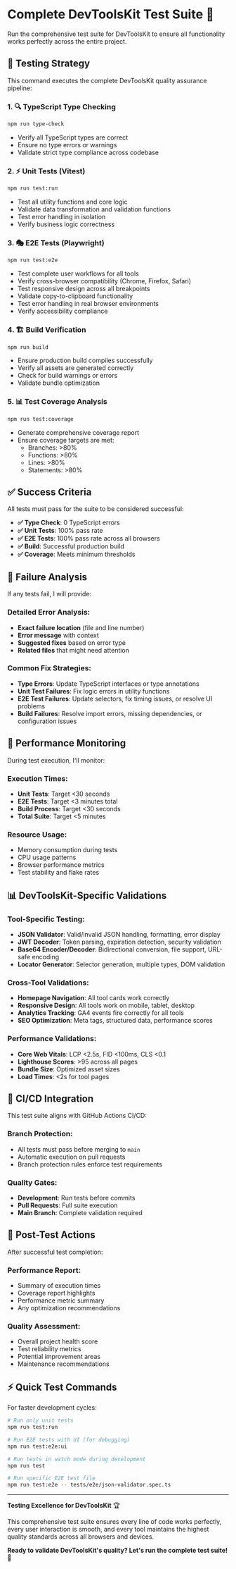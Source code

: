 # Complete DevToolsKit Test Suite 🧪

Run the comprehensive test suite for DevToolsKit to ensure all functionality works perfectly across the entire project.

## 🎯 Testing Strategy

This command executes the complete DevToolsKit quality assurance pipeline:

### 1. **🔍 TypeScript Type Checking**
```bash
npm run type-check
```
- Verify all TypeScript types are correct
- Ensure no type errors or warnings
- Validate strict type compliance across codebase

### 2. **⚡ Unit Tests (Vitest)**
```bash
npm run test:run
```
- Test all utility functions and core logic
- Validate data transformation and validation functions
- Test error handling in isolation
- Verify business logic correctness

### 3. **🎭 E2E Tests (Playwright)**
```bash
npm run test:e2e
```
- Test complete user workflows for all tools
- Verify cross-browser compatibility (Chrome, Firefox, Safari)
- Test responsive design across all breakpoints
- Validate copy-to-clipboard functionality
- Test error handling in real browser environments
- Verify accessibility compliance

### 4. **🏗️ Build Verification**
```bash
npm run build
```
- Ensure production build compiles successfully
- Verify all assets are generated correctly
- Check for build warnings or errors
- Validate bundle optimization

### 5. **📊 Test Coverage Analysis**
```bash
npm run test:coverage
```
- Generate comprehensive coverage report
- Ensure coverage targets are met:
  - Branches: >80%
  - Functions: >80%
  - Lines: >80%
  - Statements: >80%

## ✅ Success Criteria

All tests must pass for the suite to be considered successful:

- **✅ Type Check**: 0 TypeScript errors
- **✅ Unit Tests**: 100% pass rate
- **✅ E2E Tests**: 100% pass rate across all browsers
- **✅ Build**: Successful production build
- **✅ Coverage**: Meets minimum thresholds

## 🚨 Failure Analysis

If any tests fail, I will provide:

### Detailed Error Analysis:
- **Exact failure location** (file and line number)
- **Error message** with context
- **Suggested fixes** based on error type
- **Related files** that might need attention

### Common Fix Strategies:
- **Type Errors**: Update TypeScript interfaces or type annotations
- **Unit Test Failures**: Fix logic errors in utility functions
- **E2E Test Failures**: Update selectors, fix timing issues, or resolve UI problems
- **Build Failures**: Resolve import errors, missing dependencies, or configuration issues

## 🔧 Performance Monitoring

During test execution, I'll monitor:

### Execution Times:
- **Unit Tests**: Target <30 seconds
- **E2E Tests**: Target <3 minutes total
- **Build Process**: Target <30 seconds
- **Total Suite**: Target <5 minutes

### Resource Usage:
- Memory consumption during tests
- CPU usage patterns
- Browser performance metrics
- Test stability and flake rates

## 📊 DevToolsKit-Specific Validations

### Tool-Specific Testing:
- **JSON Validator**: Valid/invalid JSON handling, formatting, error display
- **JWT Decoder**: Token parsing, expiration detection, security validation
- **Base64 Encoder/Decoder**: Bidirectional conversion, file support, URL-safe encoding
- **Locator Generator**: Selector generation, multiple types, DOM validation

### Cross-Tool Validations:
- **Homepage Navigation**: All tool cards work correctly
- **Responsive Design**: All tools work on mobile, tablet, desktop
- **Analytics Tracking**: GA4 events fire correctly for all tools
- **SEO Optimization**: Meta tags, structured data, performance scores

### Performance Validations:
- **Core Web Vitals**: LCP <2.5s, FID <100ms, CLS <0.1
- **Lighthouse Scores**: >95 across all pages
- **Bundle Size**: Optimized asset sizes
- **Load Times**: <2s for tool pages

## 🚀 CI/CD Integration

This test suite aligns with GitHub Actions CI/CD:

### Branch Protection:
- All tests must pass before merging to `main`
- Automatic execution on pull requests
- Branch protection rules enforce test requirements

### Quality Gates:
- **Development**: Run tests before commits
- **Pull Requests**: Full suite execution
- **Main Branch**: Complete validation required

## 🎯 Post-Test Actions

After successful test completion:

### Performance Report:
- Summary of execution times
- Coverage report highlights
- Performance metric summary
- Any optimization recommendations

### Quality Assessment:
- Overall project health score
- Test reliability metrics
- Potential improvement areas
- Maintenance recommendations

## ⚡ Quick Test Commands

For faster development cycles:

```bash
# Run only unit tests
npm run test:run

# Run E2E tests with UI (for debugging)
npm run test:e2e:ui

# Run tests in watch mode during development
npm run test

# Run specific E2E test file
npm run test:e2e -- tests/e2e/json-validator.spec.ts
```

---

**Testing Excellence for DevToolsKit** 🏆

This comprehensive test suite ensures every line of code works perfectly, every user interaction is smooth, and every tool maintains the highest quality standards across all browsers and devices.

**Ready to validate DevToolsKit's quality? Let's run the complete test suite!** 🚀